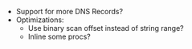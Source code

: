 - Support for more DNS Records?
- Optimizations:
  - Use binary scan offset instead of string range?
  - Inline some procs?
